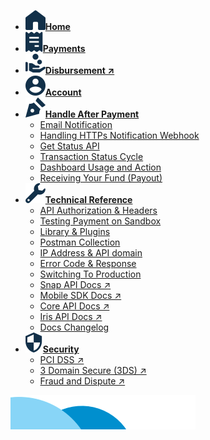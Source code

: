 <!-- @@@NOCONTENT -->

- [**![](asset/revamp/icons/midtrans-icons-home.svg)Home**](/ "Midtrans Payment Gateway Technical Documentation")
- [**![](asset/revamp/icons/midtrans-icons-payments.svg)Payments**](en/payments/overview.md "Midtrans - Payments Technical Documentation")
- [**![](asset/revamp/icons/midtrans-icons-payouts.svg)Disbursement ↗**](https://iris-docs.midtrans.com/)
- [**![](asset/revamp/icons/midtrans-icons-account.svg)Account**](en/midtrans-account/overview.md "Midtrans - Account Documentation")
- [**![](asset/revamp/icons/midtrans-icons-signature.svg)Handle After Payment**](en/after-payment/overview.md "Midtrans - After Payment Documentation")
  - [Email Notification](en/after-payment/email-notification.md "Midtrans - Email Notification Documentation")
  - [Handling HTTPs Notification Webhook](en/after-payment/http-notification.md "Midtrans - Handling HTTPs Notification Webhook Documentation")
  - [Get Status API](en/after-payment/get-status.md "Midtrans - Get Status API Documentation")
  - [Transaction Status Cycle](en/after-payment/status-cycle.md "Midtrans - Transaction Status Cycle Documentation")
  - [Dashboard Usage and Action](en/after-payment/dashboard-usage.md "Midtrans - Dashboard Usage and Action Documentation")
  - [Receiving Your Fund (Payout)](en/after-payment/payout.md "Midtrans - Receiving Your Fund (Payout) Documentation")
- [**![](asset/revamp/icons/midtrans-icons-technical.svg)Technical Reference**](en/technical-reference/overview.md "Midtrans - API Authorization & Headers Documentation")
  - [API Authorization & Headers](en/technical-reference/api-header.md "Midtrans - API Authorization & Headers Documentation")
  - [Testing Payment on Sandbox](en/technical-reference/sandbox-test.md "Midtrans - Testing Payment on Sandbox Documentation")
  - [Library & Plugins](en/technical-reference/library-plugin.md "Midtrans - Library & Plugins Documentation")
  - [Postman Collection](en/technical-reference/postman-collection.md "Midtrans - Postman Collection Documentation")
  - [IP Address & API domain](en/technical-reference/ip-address.md "Midtrans - IP Address & API domain Documentation")
  - [Error Code & Response](en/technical-reference/error-response-code.md "Midtrans - Error Code & Response Documentation")
  - [Switching To Production](en/technical-reference/going-live.md "Midtrans - Switching To Production Mode Documentation")
  - [Snap API Docs ↗](https://snap-docs.midtrans.com)
  - [Mobile SDK Docs ↗](https://mobile-docs.midtrans.com)
  - [Core API Docs ↗](https://api-docs.midtrans.com)
  - [Iris API Docs ↗](https://iris-docs.midtrans.com/)
  - [Docs Changelog](en/technical-reference/docs-changelog.md "Midtrans - Docs Changelog")
- [**![](asset/revamp/icons/midtrans-icons-security.svg)Security**](en/security/overview.md "Midtrans - Brief Security Documentation")
  - [PCI DSS ↗](https://support.midtrans.com/hc/en-us/articles/202710560-How-secure-is-my-information-i-e-payments-customer-details-in-Midtrans-system-)
  - [3 Domain Secure (3DS) ↗](https://support.midtrans.com/hc/en-us/articles/360000137394-Introduction-to-3DS)
  - [Fraud and Dispute ↗](https://support.midtrans.com/hc/en-us/sections/200525504-Fraud-and-Security)

<img src="asset/revamp/img/capsules.png" class="image-fluid sidebar__capsule" alt />
